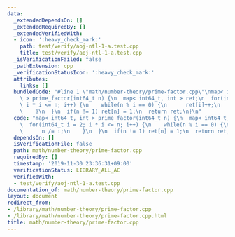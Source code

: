 ```yaml
---
data:
  _extendedDependsOn: []
  _extendedRequiredBy: []
  _extendedVerifiedWith:
  - icon: ':heavy_check_mark:'
    path: test/verify/aoj-ntl-1-a.test.cpp
    title: test/verify/aoj-ntl-1-a.test.cpp
  _isVerificationFailed: false
  _pathExtension: cpp
  _verificationStatusIcon: ':heavy_check_mark:'
  attributes:
    links: []
  bundledCode: "#line 1 \"math/number-theory/prime-factor.cpp\"\nmap< int64_t, int\
    \ > prime_factor(int64_t n) {\n  map< int64_t, int > ret;\n  for(int64_t i = 2;\
    \ i * i <= n; i++) {\n    while(n % i == 0) {\n      ret[i]++;\n      n /= i;\n\
    \    }\n  }\n  if(n != 1) ret[n] = 1;\n  return ret;\n}\n"
  code: "map< int64_t, int > prime_factor(int64_t n) {\n  map< int64_t, int > ret;\n\
    \  for(int64_t i = 2; i * i <= n; i++) {\n    while(n % i == 0) {\n      ret[i]++;\n\
    \      n /= i;\n    }\n  }\n  if(n != 1) ret[n] = 1;\n  return ret;\n}\n"
  dependsOn: []
  isVerificationFile: false
  path: math/number-theory/prime-factor.cpp
  requiredBy: []
  timestamp: '2019-11-30 23:36:31+09:00'
  verificationStatus: LIBRARY_ALL_AC
  verifiedWith:
  - test/verify/aoj-ntl-1-a.test.cpp
documentation_of: math/number-theory/prime-factor.cpp
layout: document
redirect_from:
- /library/math/number-theory/prime-factor.cpp
- /library/math/number-theory/prime-factor.cpp.html
title: math/number-theory/prime-factor.cpp
---
```

